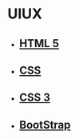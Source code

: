 # UIUX
- ## [HTML 5](https://github.com/sibaprasad12/UIUX/blob/main/readMe/HMML5.md)
- ## [CSS](https://github.com/sibaprasad12/UIUX/blob/main/readMe/CSS.md)
- ## [CSS 3](https://github.com/sibaprasad12/UIUX/blob/main/readMe/CSS3.md)
- ## [BootStrap](https://github.com/sibaprasad12/UIUX/blob/main/readMe/BOOTSTRAP.md)
